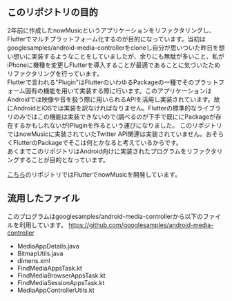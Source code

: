 ## このリポジトリの目的
2年前に作成したnowMusicというアプリケーションをリファクタリングし、Flutterでマルチプラットフォーム化するのが目的になっています。当初はgooglesamples/android-media-controllerをcloneし自分が思いついた昨日を想い想いに実装するようなことをしていましたが、余りにも無駄が多いこと、私がiPhoneに機種を変更しFlutterを導入することが最適であることに気づいたためリファクタリングを行っています。  
Flutterで言われる"Plugin"はFlutterのいわゆるPackageの一種でそのプラットフォーム固有の機能を用いて実装する際に行います。このアプリケーションはAndroidでは映像や音を扱う際に用いられるAPIを活用し実装されています。故にAndroidとiOSでは実装を訳なければなりません。Flutterの標準的なライブラリのみではこの機能は実装できないので(調べるのが下手で既ににPackageが存在するかもしれないが)Pluginを作るという運びになりました。
このリポジトリではnowMusicに実装されていたTwitter API関連は実装されていません。おそらくFlutterのPackageでそこは何とかなると考えているからです。  
あくまでこのリポジトリはAndroid向けに実装されたプログラムをリファクタリングすることが目的となっています。  

[こちら](https://github.com/fishaction/flutter_get_current_music)のリポジトリではFlutterでnowMusicを開発しています。

## 流用したファイル
このプログラムはgooglesamples/android-media-controllerから以下のファイルを利用しています。
https://github.com/googlesamples/android-media-controller
- MediaAppDetails.java
- BitmapUtils.java
- dimens.xml
- FindMediaAppsTask.kt
- FindMediaBrowserAppsTask.kt
- FindMediaSessionAppsTask.kt
- MediaAppControllerUtils.kt
